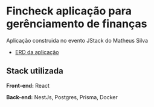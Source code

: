 
# Fincheck aplicação para gerênciamento de finanças

Aplicação construida no evento JStack do Matheus Silva

- [ERD da aplicação](https://lucid.app/lucidchart/c35329ca-57ed-47f9-b878-47ece745c683/edit?viewport_loc=-132%2C-24%2C1623%2C1111%2CZvKdXZheBP8n&invitationId=inv_8f1a4582-ba0b-485b-bc34-d994f6778caf)


## Stack utilizada

**Front-end:** React

**Back-end:** NestJs, Postgres, Prisma, Docker
